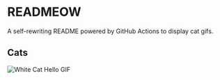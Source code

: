 # READMEOW

A self-rewriting README powered by GitHub Actions to display cat gifs.

## Cats

![White Cat Hello GIF](https://media1.giphy.com/media/v1.Y2lkPTlhY2QwMmRhcjdmZjRma2VxYWJpbHB3YjBlZ2Zvd2pqeDlyNnM0cWl6b25objJoayZlcD12MV9naWZzX3NlYXJjaCZjdD1n/vFKqnCdLPNOKc/200.gif)
